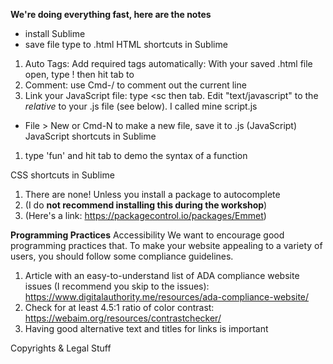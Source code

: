 __We're doing everything fast, here are the notes__
- install Sublime
- save file type to .html
HTML shortcuts in Sublime
1. Auto Tags: Add required tags automatically: With your saved .html file open, type ! then hit tab to
2. Comment: use Cmd-/ to comment out the current line
3. Link your JavaScript file: type <sc then tab. Edit "text/javascript" to the _relative_ to your .js file (see below). I called mine script.js

- File > New or Cmd-N to make a new file, save it to .js (JavaScript)
JavaScript shortcuts in Sublime
1. type 'fun' and hit tab to demo the syntax of a function

CSS shortcuts in Sublime
1. There are none! Unless you install a package to autocomplete
2. (I do __not recommend installing this during the workshop__)
3. (Here's a link: https://packagecontrol.io/packages/Emmet)

__Programming Practices__
Accessibility
We want to encourage good programming practices that. To make your website appealing to a variety of users, you should follow some compliance guidelines.
1. Article with an easy-to-understand list of ADA compliance website issues (I recommend you skip to the issues): https://www.digitalauthority.me/resources/ada-compliance-website/
2. Check for at least 4.5:1 ratio of color contrast: https://webaim.org/resources/contrastchecker/
3. Having good alternative text and titles for links is important

Copyrights & Legal Stuff
